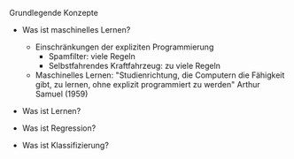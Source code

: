 Grundlegende Konzepte
* Was ist maschinelles Lernen?
    * Einschränkungen der expliziten Programmierung
      * Spamfilter: viele Regeln
      * Selbstfahrendes Kraftfahrzeug: zu viele Regeln
    * Maschinelles Lernen: "Studienrichtung, die Computern die Fähigkeit gibt, 
    zu lernen, ohne explizit programmiert zu werden" Arthur Samuel (1959)
      
* Was ist Lernen?

* Was ist Regression?
*  Was ist Klassifizierung?
